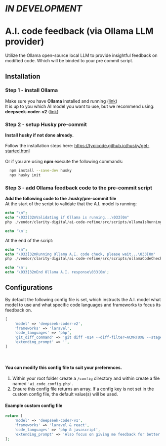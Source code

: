 # *IN DEVELOPMENT*

# A.I. code feedback (via Ollama LLM provider)

Utilize the Ollama open-source local LLM to provide insightful feedback on modified code.
Which will be binded to your pre commit script.


## Installation
### Step 1 - install Ollama
Make sure you have <b>Ollama</b> installed and running (<a href="https://ollama.com/download" target="_blank">link</a>)</br>
It is up to you which AI model you want to use, but we recommend using: </br>
<b>deepseek-coder-v2</b> (<a href="https://ollama.com/library/deepseek-coder-v2" target="_blank">link</a>)

### Step 2 - setup Husky pre-commit
<b>Install husky if not done already.</b></br></br>
Follow the installation steps here:
https://typicode.github.io/husky/get-started.html
</br></br>Or if you are using <b>npm</b> execute the following commands:<br/>
```bash
  npm install --save-dev husky
  npx husky init
```

### Step 3 - add Ollama feedback code to the pre-commit script
<b>Add the following code to the .husky/pre-commit file</b></br>
At the start of the script to validate that the A.I. model is running:
```php
echo "\n";
echo "\033[32mValidating if Ollama is running...\033[0m"
php ./vendor/clarity-digital/ai-code-refine/src/scripts/ollamaIsRunningCheck.php

echo '\n';
```
At the end of the script:
```php
echo "\n";
echo "\033[32mRunning Ollama A.I. code check, please wait...\033[0m"
php ./vendor/clarity-digital/ai-code-refine/src/scripts/ollamaCodeCheck.php

echo '\n';
echo '\033[32mEnd Ollama A.I. response\033[0m';
```
## Configurations
By default the following config file is set, which instructs the A.I. model what model to use and what specific code languages and frameworks to focus its feedback on.
```php
[
    'model' => 'deepseek-coder-v2',
    'frameworks' => 'laravel',
    'code_languages' => 'php',
    'git_diff_command' => 'git diff -U14 --diff-filter=ACMRTUXB --staged',
    'extending_prompt' => '',
]
```

<br>

#### You can modify this config file to suit your preferences.
1. Within your root folder create a ```/config``` directory and within create a file named ```'ai_code_config.php'```.
2. Ensure this config file returns an array. If a config key is not set in the custom config file, the default value(s) will be used.

#### Example custom config file</b>
```php
return [
    'model' => 'deepseek-coder-v1',
    'frameworks' => 'laravel & react',
    'code_languages' => 'php & javascript',
    'extending_prompt' => 'Also focus on giving me feedback for better function naming',
];
```
